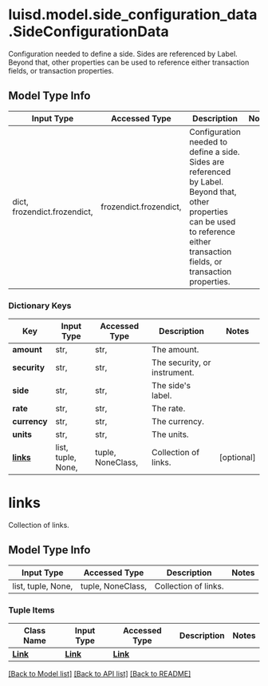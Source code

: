 # luisd.model.side_configuration_data.SideConfigurationData

Configuration needed to define a side. Sides are referenced by Label. Beyond that, other properties  can be used to reference either transaction fields, or transaction properties.

## Model Type Info
Input Type | Accessed Type | Description | Notes
------------ | ------------- | ------------- | -------------
dict, frozendict.frozendict,  | frozendict.frozendict,  | Configuration needed to define a side. Sides are referenced by Label. Beyond that, other properties  can be used to reference either transaction fields, or transaction properties. | 

### Dictionary Keys
Key | Input Type | Accessed Type | Description | Notes
------------ | ------------- | ------------- | ------------- | -------------
**amount** | str,  | str,  | The amount. | 
**security** | str,  | str,  | The security, or instrument. | 
**side** | str,  | str,  | The side&#x27;s label. | 
**rate** | str,  | str,  | The rate. | 
**currency** | str,  | str,  | The currency. | 
**units** | str,  | str,  | The units. | 
**[links](#links)** | list, tuple, None,  | tuple, NoneClass,  | Collection of links. | [optional] 

# links

Collection of links.

## Model Type Info
Input Type | Accessed Type | Description | Notes
------------ | ------------- | ------------- | -------------
list, tuple, None,  | tuple, NoneClass,  | Collection of links. | 

### Tuple Items
Class Name | Input Type | Accessed Type | Description | Notes
------------- | ------------- | ------------- | ------------- | -------------
[**Link**](Link.md) | [**Link**](Link.md) | [**Link**](Link.md) |  | 

[[Back to Model list]](../../README.md#documentation-for-models) [[Back to API list]](../../README.md#documentation-for-api-endpoints) [[Back to README]](../../README.md)

